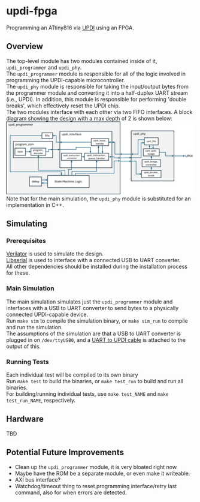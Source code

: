 # updi-fpga
Programming an ATtiny816 via [UPDI](https://onlinedocs.microchip.com/oxy/GUID-19DFE3E8-6314-4CFE-BA69-1357E28C8092-en-US-1/GUID-A2FD739F-A1D8-4C2F-9482-0B8AF9DCF435.html) using an FPGA.

## Overview
The top-level module has two modules contained inside of it, `updi_programmer` and `updi_phy`.<br/>
The `updi_programmer` module is responsible for all of the logic involved in programming the UPDI-capable microcontroller.<br/>
The `updi_phy` module is responsible for taking the input/output bytes from the programmer module and converting it into a half-duplex UART stream (i.e., UPDI). In addition, this module is responsible for performing 'double breaks', which effectively reset the UPDI chip.<br/>
The two modules interface with each other via two FIFO interfaces. A block diagram showing the design with a max depth of 2 is shown below:<br/>
![Block Diagram Image](images/block_diagram.png)
Note that for the main simulation, the `updi_phy` module is substituted for an implementation in C++.

## Simulating
### Prerequisites
[Verilator](https://www.veripool.org/verilator/) is used to simulate the design.<br/>
[Libserial](https://github.com/crayzeewulf/libserial) is used to interface with a connected USB to UART converter.<br/>
All other dependencies should be installed during the installation process for these.

### Main Simulation
The main simulation simulates just the `updi_programmer` module and interfaces with a USB to UART converter to send bytes to a physically connected UPDI-capable device.<br/>
Run `make sim` to compile the simulation binary, or `make sim_run` to compile and run the simulation.<br/>
The assumptions of the simulation are that a USB to UART converter is plugged in on `/dev/ttyUSB0`, and a [UART to UPDI cable](https://github.com/SpenceKonde/AVR-Guidance/blob/master/UPDI/jtag2updi.md#connections) is attached to the output of this.

### Running Tests
Each individual test will be compiled to its own binary<br/>
Run `make test` to build the binaries, or `make test_run` to build and run all binaries.<br/>
For building/running individual tests, use `make test_NAME` and `make test_run_NAME`, respectively.

## Hardware
TBD

## Potential Future Improvements
- Clean up the `updi_programmer` module, it is very bloated right now.
- Maybe have the ROM be a separate module, or even make it writeable.
- AXI bus interface?
- Watchdog/timeout thing to reset programming interface/retry last command, also for when errors are detected.
